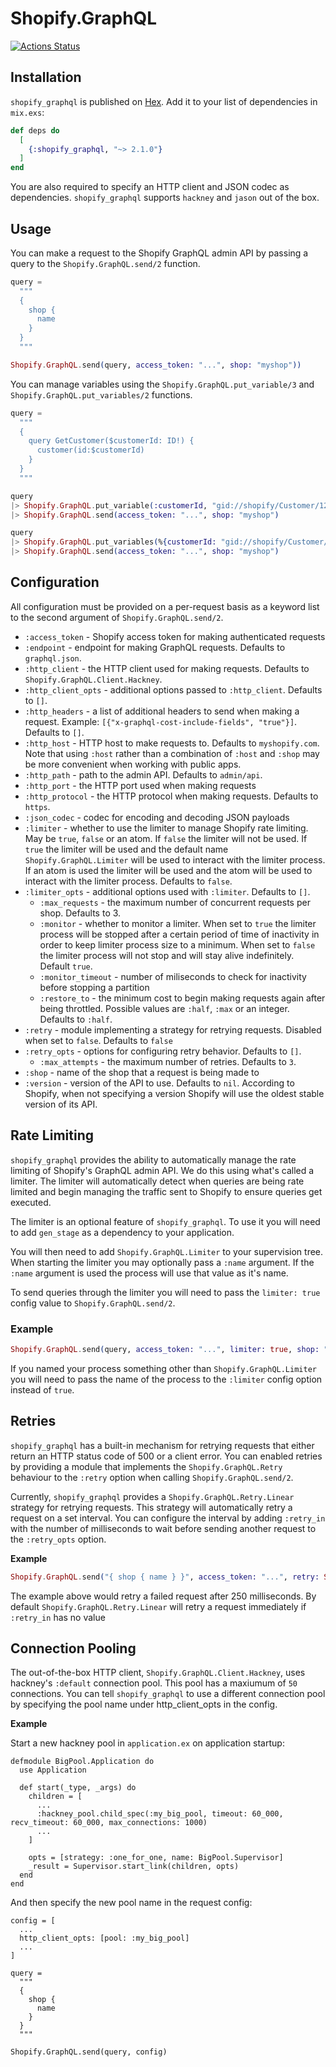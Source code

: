 # Shopify.GraphQL

[![Actions Status](https://github.com/malomohq/shopify-graphql-elixir/workflows/ci/badge.svg)](https://github.com/malomohq/shopify-graphql-elixir/actions)

## Installation

`shopify_graphql` is published on [Hex](https://hex.pm/packages/shopify_graphql).
Add it to your list of dependencies in `mix.exs`:

```elixir
def deps do
  [
    {:shopify_graphql, "~> 2.1.0"}
  ]
end
```

You are also required to specify an HTTP client and JSON codec as dependencies.
`shopify_graphql` supports `hackney` and `jason` out of the box.

## Usage

You can make a request to the Shopify GraphQL admin API by passing a query to
the `Shopify.GraphQL.send/2` function.

```elixir
query =
  """
  {
    shop {
      name
    }
  }
  """

Shopify.GraphQL.send(query, access_token: "...", shop: "myshop"))
```

You can manage variables using the `Shopify.GraphQL.put_variable/3` and 
`Shopify.GraphQL.put_variables/2` functions.

```elixir
query =
  """
  {
    query GetCustomer($customerId: ID!) {
      customer(id:$customerId)
    }
  }
  """

query
|> Shopify.GraphQL.put_variable(:customerId, "gid://shopify/Customer/12195007594552")
|> Shopify.GraphQL.send(access_token: "...", shop: "myshop")

query
|> Shopify.GraphQL.put_variables(%{customerId: "gid://shopify/Customer/12195007594552"})
|> Shopify.GraphQL.send(access_token: "...", shop: "myshop")
```

## Configuration

All configuration must be provided on a per-request basis as a keyword list to
the second argument of `Shopify.GraphQL.send/2`.

* `:access_token` - Shopify access token for making authenticated requests
* `:endpoint` - endpoint for making GraphQL requests. Defaults to
                `graphql.json`.
* `:http_client` - the HTTP client used for making requests. Defaults to
                   `Shopify.GraphQL.Client.Hackney`.
* `:http_client_opts` - additional options passed to `:http_client`. Defaults to
                        `[]`.
* `:http_headers` - a list of additional headers to send when making a request.
               Example: `[{"x-graphql-cost-include-fields", "true"}]`. Defaults
               to `[]`.
* `:http_host` - HTTP host to make requests to. Defaults to `myshopify.com`. Note
            that using `:host` rather than a combination of `:host` and `:shop`
            may be more convenient when working with public apps.
* `:http_path` - path to the admin API. Defaults to `admin/api`.
* `:http_port` - the HTTP port used when making requests
* `:http_protocol` - the HTTP protocol when making requests. Defaults to `https`.
* `:json_codec` - codec for encoding and decoding JSON payloads
* `:limiter` - whether to use the limiter to manage Shopify rate limiting. May
               be `true`, `false` or an atom. If `false` the limiter will not
               be used. If `true` the limiter will be used and the default
               name `Shopify.GraphQL.Limiter` will be used to interact with the
               limiter process. If an atom is used the limiter will be used and
               the atom will be used to interact with the limiter process.
               Defaults to `false`.
* `:limiter_opts` - additional options used with `:limiter`. Defaults to `[]`.
    * `:max_requests` - the maximum number of concurrent requests per shop.
                      Defaults to 3.
    * `:monitor` - whether to monitor a limiter. When set to `true` the limiter
                   process will be stopped after a certain period of time of inactivity
                   in order to keep limiter process size to a minimum. When set
                   to `false` the limiter process will not stop and will stay
                   alive indefinitely. Default `true`.
    * `:monitor_timeout` - number of miliseconds to check for inactivity before
                           stopping a partition
    * `:restore_to` - the minimum cost to begin making requests again after
                    being throttled. Possible values are `:half`, `:max` or an
                    integer. Defaults to `:half`.
* `:retry` - module implementing a strategy for retrying requests. Disabled when
  set to `false`. Defaults to `false`
* `:retry_opts` - options for configuring retry behavior. Defaults to `[]`.
    * `:max_attempts` - the maximum number of retries. Defaults to `3`.
* `:shop` - name of the shop that a request is being made to
* `:version` - version of the API to use. Defaults to `nil`. According to
  Shopify, when not specifying a version Shopify will use the oldest stable
  version of its API.

## Rate Limiting

`shopify_graphql` provides the ability to automatically manage the rate limiting
of Shopify's GraphQL admin API. We do this using what's called a limiter. The
limiter will automatically detect when queries are being rate limited and begin
managing the traffic sent to Shopify to ensure queries get executed.

The limiter is an optional feature of `shopify_graphql`. To use it you will
need to add `gen_stage` as a dependency to your application.

You will then need to add `Shopify.GraphQL.Limiter` to your supervision tree.
When starting the limiter you may optionally pass a `:name` argument. If the
`:name` argument is used the process will use that value as it's name.

To send queries through the limiter you will need to pass the `limiter: true`
config value to `Shopify.GraphQL.send/2`.

### Example

```elixir
Shopify.GraphQL.send(query, access_token: "...", limiter: true, shop: "myshop")
```

If you named your process something other than `Shopify.GraphQL.Limiter` you
will need to pass the name of the process to the `:limiter` config option
instead of `true`.

## Retries

`shopify_graphql` has a built-in mechanism for retrying requests that either
return an HTTP status code of 500 or a client error. You can enabled retries
by providing a module that implements the `Shopify.GraphQL.Retry` behaviour to the
`:retry` option when calling `Shopify.GraphQL.send/2`.

Currently, `shopify_graphql` provides a `Shopify.GraphQL.Retry.Linear` strategy for
retrying requests. This strategy will automatically retry a request on a set
interval. You can configure the interval by adding `:retry_in` with the number
of milliseconds to wait before sending another request to the `:retry_opts`
option.

**Example**

```elixir
Shopify.GraphQL.send("{ shop { name } }", access_token: "...", retry: Shopify.GraphQL.Retry.Linear, retry_opts: [retry_in: 250], shop: "myshop")
```

The example above would retry a failed request after 250 milliseconds. By
default `Shopify.GraphQL.Retry.Linear` will retry a request immediately if
`:retry_in` has no value

## Connection Pooling

The out-of-the-box HTTP client, `Shopify.GraphQL.Client.Hackney`, uses hackney's `:default`
connection pool. This pool has a maxiumum of `50` connections. You can tell
`shopify_graphql` to use a different connection pool by specifying the pool name
under http_client_opts in the config.

**Example**

Start a new hackney pool in `application.ex` on application startup:

```
defmodule BigPool.Application do
  use Application

  def start(_type, _args) do
    children = [
      ...
      :hackney_pool.child_spec(:my_big_pool, timeout: 60_000, recv_timeout: 60_000, max_connections: 1000)
      ...
    ]

    opts = [strategy: :one_for_one, name: BigPool.Supervisor]
    _result = Supervisor.start_link(children, opts)
  end
end
```

And then specify the new pool name in the request config:

```
config = [
  ...
  http_client_opts: [pool: :my_big_pool]
  ...
]

query =
  """
  {
    shop {
      name
    }
  }
  """

Shopify.GraphQL.send(query, config)

```

